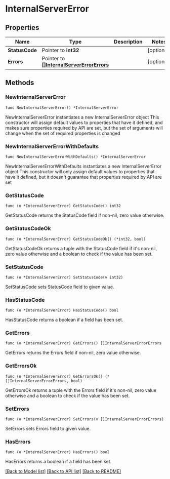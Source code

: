 # InternalServerError

## Properties

Name | Type | Description | Notes
------------ | ------------- | ------------- | -------------
**StatusCode** | Pointer to **int32** |  | [optional] 
**Errors** | Pointer to [**[]InternalServerErrorErrors**](InternalServerErrorErrors.md) |  | [optional] 

## Methods

### NewInternalServerError

`func NewInternalServerError() *InternalServerError`

NewInternalServerError instantiates a new InternalServerError object
This constructor will assign default values to properties that have it defined,
and makes sure properties required by API are set, but the set of arguments
will change when the set of required properties is changed

### NewInternalServerErrorWithDefaults

`func NewInternalServerErrorWithDefaults() *InternalServerError`

NewInternalServerErrorWithDefaults instantiates a new InternalServerError object
This constructor will only assign default values to properties that have it defined,
but it doesn't guarantee that properties required by API are set

### GetStatusCode

`func (o *InternalServerError) GetStatusCode() int32`

GetStatusCode returns the StatusCode field if non-nil, zero value otherwise.

### GetStatusCodeOk

`func (o *InternalServerError) GetStatusCodeOk() (*int32, bool)`

GetStatusCodeOk returns a tuple with the StatusCode field if it's non-nil, zero value otherwise
and a boolean to check if the value has been set.

### SetStatusCode

`func (o *InternalServerError) SetStatusCode(v int32)`

SetStatusCode sets StatusCode field to given value.

### HasStatusCode

`func (o *InternalServerError) HasStatusCode() bool`

HasStatusCode returns a boolean if a field has been set.

### GetErrors

`func (o *InternalServerError) GetErrors() []InternalServerErrorErrors`

GetErrors returns the Errors field if non-nil, zero value otherwise.

### GetErrorsOk

`func (o *InternalServerError) GetErrorsOk() (*[]InternalServerErrorErrors, bool)`

GetErrorsOk returns a tuple with the Errors field if it's non-nil, zero value otherwise
and a boolean to check if the value has been set.

### SetErrors

`func (o *InternalServerError) SetErrors(v []InternalServerErrorErrors)`

SetErrors sets Errors field to given value.

### HasErrors

`func (o *InternalServerError) HasErrors() bool`

HasErrors returns a boolean if a field has been set.


[[Back to Model list]](../README.md#documentation-for-models) [[Back to API list]](../README.md#documentation-for-api-endpoints) [[Back to README]](../README.md)


